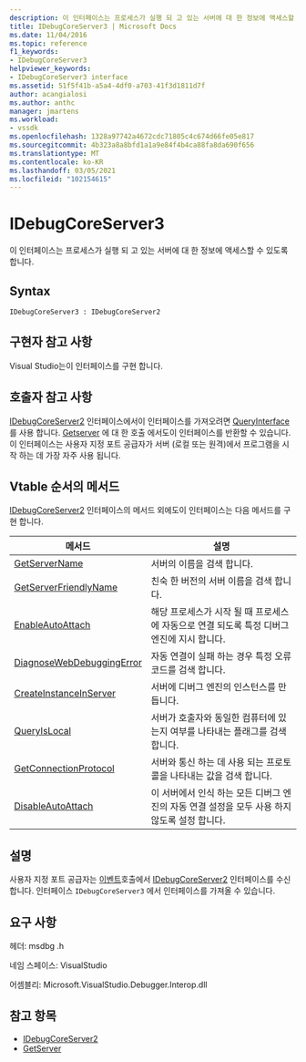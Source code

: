 ```yaml
---
description: 이 인터페이스는 프로세스가 실행 되 고 있는 서버에 대 한 정보에 액세스할 수 있도록 합니다.
title: IDebugCoreServer3 | Microsoft Docs
ms.date: 11/04/2016
ms.topic: reference
f1_keywords:
- IDebugCoreServer3
helpviewer_keywords:
- IDebugCoreServer3 interface
ms.assetid: 51f5f41b-a5a4-4df0-a703-41f3d1811d7f
author: acangialosi
ms.author: anthc
manager: jmartens
ms.workload:
- vssdk
ms.openlocfilehash: 1328a97742a4672cdc71805c4c674d66fe05e817
ms.sourcegitcommit: 4b323a8a8bfd1a1a9e84f4b4ca88fa8da690f656
ms.translationtype: MT
ms.contentlocale: ko-KR
ms.lasthandoff: 03/05/2021
ms.locfileid: "102154615"
---
```

# <a name="idebugcoreserver3"></a>IDebugCoreServer3
이 인터페이스는 프로세스가 실행 되 고 있는 서버에 대 한 정보에 액세스할 수 있도록 합니다.

## <a name="syntax"></a>Syntax

```
IDebugCoreServer3 : IDebugCoreServer2
```

## <a name="notes-for-implementers"></a>구현자 참고 사항
 Visual Studio는이 인터페이스를 구현 합니다.

## <a name="notes-for-callers"></a>호출자 참고 사항
 [IDebugCoreServer2](../../../extensibility/debugger/reference/idebugcoreserver2.md) 인터페이스에서이 인터페이스를 가져오려면 [QueryInterface](/cpp/atl/queryinterface) 를 사용 합니다. [Getserver](../../../extensibility/debugger/reference/idebugdefaultport2-getserver.md) 에 대 한 호출 에서도이 인터페이스를 반환할 수 있습니다. 이 인터페이스는 사용자 지정 포트 공급자가 서버 (로컬 또는 원격)에서 프로그램을 시작 하는 데 가장 자주 사용 됩니다.

## <a name="methods-in-vtable-order"></a>Vtable 순서의 메서드
 [IDebugCoreServer2](../../../extensibility/debugger/reference/idebugcoreserver2.md) 인터페이스의 메서드 외에도이 인터페이스는 다음 메서드를 구현 합니다.

|메서드|설명|
|------------|-----------------|
|[GetServerName](../../../extensibility/debugger/reference/idebugcoreserver3-getservername.md)|서버의 이름을 검색 합니다.|
|[GetServerFriendlyName](../../../extensibility/debugger/reference/idebugcoreserver3-getserverfriendlyname.md)|친숙 한 버전의 서버 이름을 검색 합니다.|
|[EnableAutoAttach](../../../extensibility/debugger/reference/idebugcoreserver3-enableautoattach.md)|해당 프로세스가 시작 될 때 프로세스에 자동으로 연결 되도록 특정 디버그 엔진에 지시 합니다.|
|[DiagnoseWebDebuggingError](../../../extensibility/debugger/reference/idebugcoreserver3-diagnosewebdebuggingerror.md)|자동 연결이 실패 하는 경우 특정 오류 코드를 검색 합니다.|
|[CreateInstanceInServer](../../../extensibility/debugger/reference/idebugcoreserver3-createinstanceinserver.md)|서버에 디버그 엔진의 인스턴스를 만듭니다.|
|[QueryIsLocal](../../../extensibility/debugger/reference/idebugcoreserver3-queryislocal.md)|서버가 호출자와 동일한 컴퓨터에 있는지 여부를 나타내는 플래그를 검색 합니다.|
|[GetConnectionProtocol](../../../extensibility/debugger/reference/idebugcoreserver3-getconnectionprotocol.md)|서버와 통신 하는 데 사용 되는 프로토콜을 나타내는 값을 검색 합니다.|
|[DisableAutoAttach](../../../extensibility/debugger/reference/idebugcoreserver3-disableautoattach.md)|이 서버에서 인식 하는 모든 디버그 엔진의 자동 연결 설정을 모두 사용 하지 않도록 설정 합니다.|

## <a name="remarks"></a>설명
 사용자 지정 포트 공급자는 [이벤트](../../../extensibility/debugger/reference/idebugportevents2-event.md)호출에서 [IDebugCoreServer2](../../../extensibility/debugger/reference/idebugcoreserver2.md) 인터페이스를 수신 합니다. 인터페이스 `IDebugCoreServer3` 에서 인터페이스를 가져올 수 있습니다.

## <a name="requirements"></a>요구 사항
 헤더: msdbg .h

 네임 스페이스: VisualStudio

 어셈블리: Microsoft.VisualStudio.Debugger.Interop.dll

## <a name="see-also"></a>참고 항목
- [IDebugCoreServer2](../../../extensibility/debugger/reference/idebugcoreserver2.md)
- [GetServer](../../../extensibility/debugger/reference/idebugdefaultport2-getserver.md)
